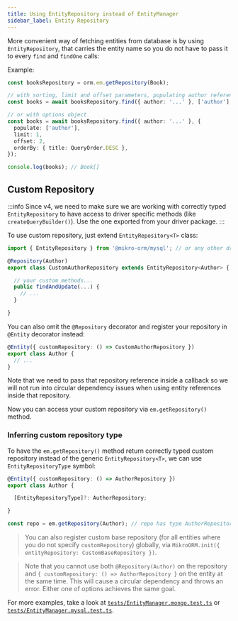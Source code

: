 ```yaml
---
title: Using EntityRepository instead of EntityManager
sidebar_label: Entity Repository
---
```


More convenient way of fetching entities from database is by using `EntityRepository`, that carries the entity name so you do not have to pass it to every `find` and `findOne` calls:

Example:

```typescript
const booksRepository = orm.em.getRepository(Book);

// with sorting, limit and offset parameters, populating author references
const books = await booksRepository.find({ author: '...' }, ['author'], { title: QueryOrder.DESC }, 2, 1);

// or with options object
const books = await booksRepository.find({ author: '...' }, {
  populate: ['author'],
  limit: 1,
  offset: 2,
  orderBy: { title: QueryOrder.DESC },
});

console.log(books); // Book[]
```

## Custom Repository

:::info Since v4, we need to make sure we are working with correctly typed `EntityRepository` to have access to driver specific methods (like `createQueryBuilder()`). Use the one exported from your driver package. :::

To use custom repository, just extend `EntityRepository<T>` class:

```typescript
import { EntityRepository } from '@mikro-orm/mysql'; // or any other driver package

@Repository(Author)
export class CustomAuthorRepository extends EntityRepository<Author> {

  // your custom methods...
  public findAndUpdate(...) {
    // ...
  }

}
```

You can also omit the `@Repository` decorator and register your repository in `@Entity` decorator instead:

```typescript
@Entity({ customRepository: () => CustomAuthorRepository })
export class Author {
  // ...
}
```

Note that we need to pass that repository reference inside a callback so we will not run into circular dependency issues when using entity references inside that repository.

Now you can access your custom repository via `em.getRepository()` method.

### Inferring custom repository type

To have the `em.getRepository()` method return correctly typed custom repository instead of the generic `EntityRepository<T>`, we can use `EntityRepositoryType` symbol:

```ts
@Entity({ customRepository: () => AuthorRepository })
export class Author {

  [EntityRepositoryType]?: AuthorRepository;

}

const repo = em.getRepository(Author); // repo has type AuthorRepository
```

> You can also register custom base repository (for all entities where you do not specify `customRepository`) globally, via `MikroORM.init({ entityRepository: CustomBaseRepository })`.

> Note that you cannot use both `@Repository(Author)` on the repository and `{ customRepository: () => AuthorRepository }` on the entity at the same time. This will cause a circular dependency and throws an error. Either one of options achieves the same goal.

For more examples, take a look at [`tests/EntityManager.mongo.test.ts`](https://github.com/mikro-orm/mikro-orm/blob/master/tests/EntityManager.mongo.test.ts) or [`tests/EntityManager.mysql.test.ts`](https://github.com/mikro-orm/mikro-orm/blob/master/tests/EntityManager.mysql.test.ts).
